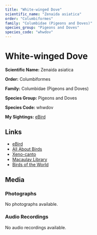 ```yaml
---
title: "White-winged Dove"
scientific_name: "Zenaida asiatica"
order: "Columbiformes"
family: "Columbidae (Pigeons and Doves)"
species_group: "Pigeons and Doves"
species_code: "whwdov"
---
```


# White-winged Dove

**Scientific Name:** Zenaida asiatica

**Order:** Columbiformes

**Family:** Columbidae (Pigeons and Doves)

**Species Group:** Pigeons and Doves

**Species Code:** whwdov

**My Sightings:** [eBird](https://ebird.org/lifelist?r=world&time=life&spp=whwdov)

## Links
* [eBird](https://ebird.org/species/whwdov) 
* [All About Birds](https://www.allaboutbirds.org/guide/whwdov) 
* [Xeno-canto](https://www.xeno-canto.org/species/whwdov) 
* [Macaulay Library](https://search.macaulaylibrary.org/catalog?taxonCode=whwdov&sort=rating_rank_desc)
* [Birds of the World](https://birdsoftheworld.org/bow/species/whwdov)

## Media
### Photographs
No photographs available.

### Audio Recordings
No audio recordings available.

